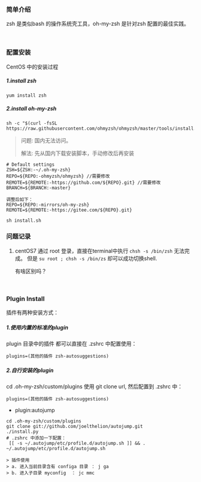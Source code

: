 
### 简单介绍
zsh 是类似bash 的操作系统壳工具，oh-my-zsh 是针对zsh 配置的最佳实践。

<br/>

### 配置安装

CentOS 中的安装过程
<br/>

##### 1.install zsh
```
yum install zsh
```

##### 2.install oh-my-zsh
```
sh -c "$(curl -fsSL https://raw.githubusercontent.com/ohmyzsh/ohmyzsh/master/tools/install.sh)"
```

> 问题: 国内无法访问。
> 
> 解法: 先从国内下载安装脚本，手动修改后再安装

```
# Default settings
ZSH=${ZSH:-~/.oh-my-zsh}
REPO=${REPO:-ohmyzsh/ohmyzsh} //需要修改
REMOTE=${REMOTE:-https://github.com/${REPO}.git} //需要修改
BRANCH=${BRANCH:-master}

调整后如下：
REPO=${REPO:-mirrors/oh-my-zsh}
REMOTE=${REMOTE:-https://gitee.com/${REPO}.git}
```


`sh install.sh`


### 问题记录
1. centOS7 通过 root 登录，直接在terminal中执行 `chsh -s /bin/zsh` 无法完成。
    但是 `su root ; chsh -s /bin/zs`  却可以成功切换shell.
    
    有啥区别吗？


<br/>

### Plugin Install

插件有两种安装方式：

##### 1.使用内置的标准的plugin
plugin 目录中的插件 都可以直接在 .zshrc 中配置使用：

```
plugins=(其他的插件 zsh-autosuggestions)
```


##### 2.自行安装的plugin

cd .oh-my-zsh/custom/plugins
使用 git clone url, 然后配置到 .zshrc 中：

```
plugins=(其他的插件 zsh-autosuggestions)
```


- plugin:autojump

```
cd .oh-my-zsh/custom/plugins
git clone git://github.com/joelthelion/autojump.git
./install.py
# .zshrc 中添加一下配置：
 [[ -s ~/.autojump/etc/profile.d/autojump.sh ]] && . ~/.autojump/etc/profile.d/autojump.sh

> 插件使用
> a. 进入当前目录含有 configa 目录 ： j ga
> b. 进入子目录 myconfig  ： jc mmc
```




